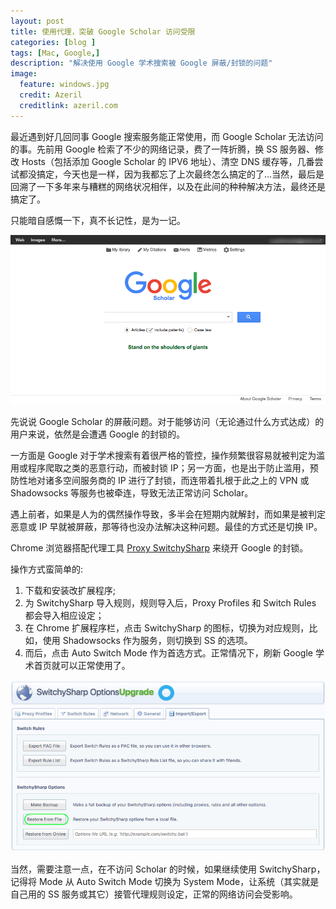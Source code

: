 ```yaml
---
layout: post
title: 使用代理，突破 Google Scholar 访问受限
categories: [blog ]
tags: [Mac, Google,]
description: "解决使用 Google 学术搜索被 Google 屏蔽/封锁的问题"
image:
  feature: windows.jpg
  credit: Azeril
  creditlink: azeril.com
---
```


最近遇到好几回同事 Google 搜索服务能正常使用，而 Google Scholar 无法访问的事。先前用 Google 检索了不少的网络记录，费了一阵折腾，换 SS 服务器、修改 Hosts（包括添加 Google Scholar 的 IPV6 地址）、清空 DNS 缓存等，几番尝试都没搞定，今天也是一样，因为我都忘了上次最终怎么搞定的了...当然，最后是回溯了一下多年来与糟糕的网络状况相伴，以及在此间的种种解决方法，最终还是搞定了。

只能暗自感慨一下，真不长记性，是为一记。

![WebsiteGoogleScholarHomepage](/img/swirl/WebsiteGoogleScholarHomepage.png)

先说说 Google Scholar 的屏蔽问题。对于能够访问（无论通过什么方式达成）的用户来说，依然是会遭遇 Google 的封锁的。

一方面是 Google 对于学术搜索有着很严格的管控，操作频繁很容易就被判定为滥用或程序爬取之类的恶意行动，而被封锁 IP；另一方面，也是出于防止滥用，预防性地对诸多空间服务商的 IP 进行了封锁，而连带着扎根于此之上的 VPN 或 Shadowsocks 等服务也被牵连，导致无法正常访问 Scholar。

遇上前者，如果是人为的偶然操作导致，多半会在短期内就解封，而如果是被判定恶意或 IP 早就被屏蔽，那等待也没办法解决这种问题。最佳的方式还是切换 IP。

Chrome 浏览器搭配代理工具 [Proxy SwitchySharp](https://chrome.google.com/webstore/detail/proxy-switchysharp/dpplabbmogkhghncfbfdeeokoefdjegm?hl=en) 来绕开 Google 的封锁。

操作方式蛮简单的:

1. 下载和安装改扩展程序;
2. 为 SwitchySharp 导入规则，规则导入后，Proxy Profiles 和 Switch Rules 都会导入相应设定；
3. 在 Chrome 扩展程序栏，点击 SwitchySharp 的图标，切换为对应规则，比如，使用 Shadowsocks 作为服务，则切换到 SS 的选项。
4. 而后，点击 Auto Switch Mode 作为首选方式。正常情况下，刷新 Google 学术首页就可以正常使用了。

![SwitchySharp](/img/swirl/ChromeExtensionProxySwitchySharpSetting.png)

当然，需要注意一点，在不访问 Scholar 的时候，如果继续使用 SwitchySharp，记得将 Mode 从 Auto Switch Mode 切换为 System Mode，让系统（其实就是自己用的 SS 服务或其它）接管代理规则设定，正常的网络访问会受影响。